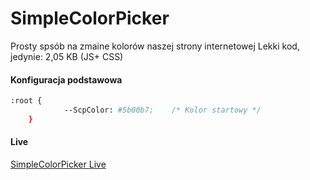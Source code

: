 # SimpleColorPicker
Prosty spsób na zmaine kolorów naszej strony internetowej
Lekki kod, jedynie: 2,05 KB (JS+ CSS)

#### Konfiguracja podstawowa
```sh
:root {
            --ScpColor: #5b00b7;    /* Kolor startowy */
    }
```
#### Live
[SimpleColorPicker Live](https://L1su.github.io/SimpleColorPicker/)